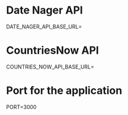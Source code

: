 # Date Nager API
DATE_NAGER_API_BASE_URL=

# CountriesNow API
COUNTRIES_NOW_API_BASE_URL=

# Port for the application
PORT=3000